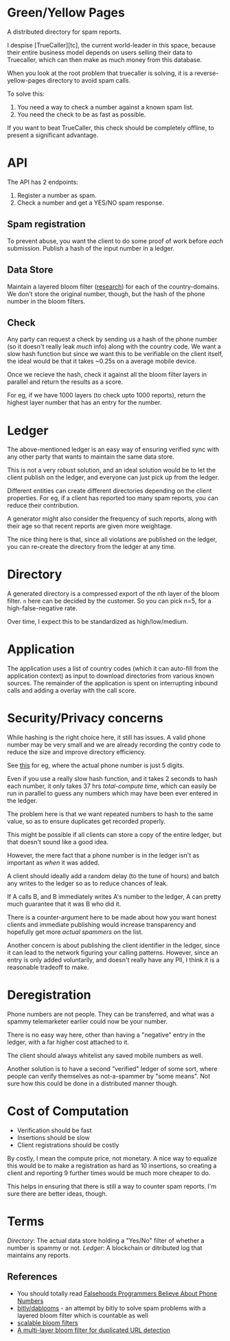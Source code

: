 # Green/Yellow Pages

A distributed directory for spam reports.

I despise [TrueCaller][tc], the current world-leader in this space,
because their entire business model depends on users selling their data
to Truecaller, which can then make as much money from this database.

When you look at the root problem that truecaller is solving,
it is a reverse-yellow-pages directory to avoid spam calls.

To solve this:

1. You need a way to check a number against a known spam list.
2. You need the check to be as fast as possible.

If you want to beat TrueCaller, this check should be completely offline,
to present a significant advantage.

# API

The API has 2 endpoints:

1. Register a number as spam.
2. Check a number and get a YES/NO spam response.

## Spam registration

To prevent abuse, you want the client to do some 
proof of work before _each_ submission. Publish
a hash of the input number in a ledger.

## Data Store

Maintain a layered bloom filter ([research][res])
for each of the country-domains. We don't store
the original number, though, but the hash of the
phone number in the bloom filters.

## Check

Any party can request a check by sending us a
hash of the phone number (so it doesn't really
leak _much_ info) along with the country code.
We want a slow hash function but since we
want this to be verifiable on the client itself,
the ideal would be that it takes ~0.25s on a
average mobile device.

Once we recieve the hash, check it against all
the bloom filter layers in parallel and
return the results as a score.

For eg, if we have 1000 layers (to check upto
1000 reports), return the highest layer number
that has an entry for the number.

# Ledger

The above-mentioned ledger is an easy way of
ensuring verified sync with any other party
that wants to maintain the same data store.

This is not a very robust solution, and an 
ideal solution would be to let the client
publish on the ledger, and everyone
can just pick up from the ledger.

Different entities can create different
directories depending on the client
properties. For eg, if a client has
reported too many spam reports,
you can reduce their contribution.

A generator might also consider
the frequency of such reports, along
with their age so that recent reports
are given more weightage.

The nice thing here is that, since
all violations are published on the
ledger, you can re-create the directory
from the ledger at any time.

# Directory

A generated directory is a compressed
export of the nth layer of the bloom
filter. `n` here can be decided by
the customer. So you can pick n=5,
for a high-false-negative rate.

Over time, I expect this to be standardized
as high/low/medium.

# Application

The application uses a list
of country codes (which it can
auto-fill from the application
context) as input to download
directories from various known
sources. The remainder of the
application is spent on interrupting
inbound calls and adding a overlay
with the call score.

# Security/Privacy concerns

While hashing is the right choice here,
it still has issues. A valid phone number
may be very small and we are already
recording the contry code to reduce
the size and improve directory efficiency.

See [this][solomon] for eg, where the
actual phone number is just 5 digits.

Even if you use a really slow hash function,
and it takes 2 seconds to hash each
number, it only takes 37 hrs _total-compute time_,
which can easily be run in parallel to guess
any numbers which may have been ever entered
in the ledger.

The problem here is that we want repeated
numbers to hash to the same value, so as
to ensure duplicates get recorded properly.

This might be possible if all clients
can store a copy of the entire ledger,
but that doesn't sound like a good idea.

However, the mere fact that a phone
number is in the ledger isn't
as important as *when* it was added.

A client should ideally add a random
delay (to the tune of hours) and batch
any writes to the ledger so as to
reduce chances of leak.

If A calls B, and B immediately
writes A's number to the ledger,
A can pretty much guarantee
that it was B who did it.

There is a counter-argument here to be made
about how you want honest clients and
immediate publishing would increase
transparency and hopefully get more
_actual spammers_ on the list.

Another concern is about publishing the client
identifier in the ledger, since it can
lead to the network figuring your
calling patterns. However, since an entry
is only added voluntarily, and doesn't really
have any PII, I think it is a reasonable
tradeoff to make.

# Deregistration

Phone numbers are not people. They can
be transferred, and what was a spammy
telemarketer earlier could now be your number.

There is no easy way here, other than having
a "negative" entry in the ledger, with
a far higher cost attached to it.

The client should always whitelist any
saved mobile numbers as well.

Another solution is to have a second
"verified" ledger of some sort, where
people can verify themselves as not-a-spammer
by "some means". Not sure how this could be
done in a distributed manner though.

# Cost of Computation

- Verification should be fast
- Insertions should be slow
- Client registrations should be costly

By costly, I mean the compute price, not monetary.
A nice way to equalize this would be to make
a registration as hard as 10 insertions, so
creating a client and reporting 9 further
times would be much more cheaper to do.

This helps in ensuring that there is still
a way to counter spam reports. I'm sure
there are better ideas, though.

# Terms

*Directory*: The actual data store holding a "Yes/No" filter of whether a number is spammy or not.
*Ledger*: A blockchain or ditributed log that maintains any reports.

## References
- You should totally read [Falsehoods Programmers Believe About Phone Numbers](https://github.com/googlei18n/libphonenumber/blob/master/FALSEHOODS.md)
- [bitly/dablooms](https://github.com/bitly/dablooms) - an attempt by bitly to solve spam problems with a layered bloom filter which is countable as well
- [scalable bloom filters](https://www.sciencedirect.com/science/article/pii/S0020019006003127)
- [A multi-layer bloom filter for duplicated URL detection](http://ieeexplore.ieee.org/document/5578947/?reload=true)

[solomon]: https://en.wikipedia.org/wiki/Telephone_numbers_in_the_Solomon_Islands
[res]: http://ieeexplore.ieee.org/document/5578947/?reload=true
